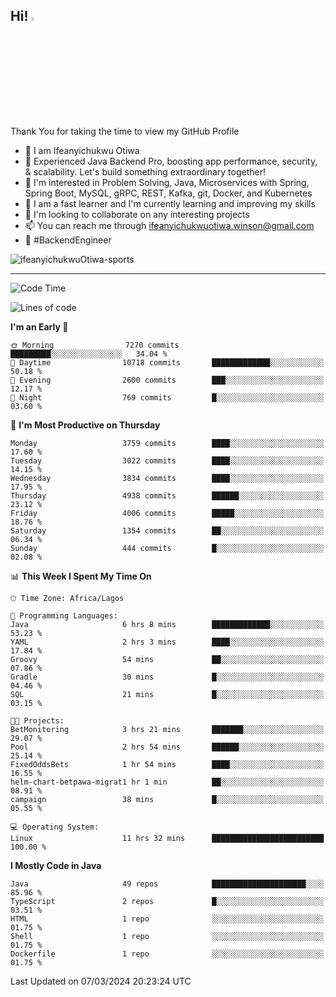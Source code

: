 <!-- BLOG-POST-LIST:START --><!-- BLOG-POST-LIST:END -->

## Hi! <img src="https://media.giphy.com/media/hvRJCLFzcasrR4ia7z/giphy.gif" width="4%"> 

Thank You for taking the time to view my GitHub Profile

- 👋 I am Ifeanyichukwu Otiwa
- 🚀 Experienced Java Backend Pro, boosting app performance, security, & scalability. Let's build something extraordinary together!
- 👀 I'm interested in Problem Solving, Java, Microservices with Spring, Spring Boot, MySQL, gRPC, REST, Kafka, git, Docker, and Kubernetes
- 🌱 I am a fast learner and I'm currently learning and improving my skills
- 💞️ I'm looking to collaborate on any interesting projects
- 📫 You can reach me through ifeanyichukwuotiwa.winson@gmail.com
- 🚀 #BackendEngineer

<p align="left" marginTop="10px"> <img src="https://komarev.com/ghpvc/?username=ifeanyichukwuOtiwa-sports&label=Profile%20views&color=0e75b6&style=for-the-badge" alt="ifeanyichukwuOtiwa-sports" /> </p>

***

<!--START_SECTION:waka-->
![Code Time](http://img.shields.io/badge/Code%20Time-2%2C297%20hrs%2039%20mins-blue)

![Lines of code](https://img.shields.io/badge/From%20Hello%20World%20I%27ve%20Written-4.6%20million%20lines%20of%20code-blue)

**I'm an Early 🐤** 

```text
🌞 Morning                7270 commits        █████████░░░░░░░░░░░░░░░░   34.04 % 
🌆 Daytime                10718 commits       █████████████░░░░░░░░░░░░   50.18 % 
🌃 Evening                2600 commits        ███░░░░░░░░░░░░░░░░░░░░░░   12.17 % 
🌙 Night                  769 commits         █░░░░░░░░░░░░░░░░░░░░░░░░   03.60 % 
```
📅 **I'm Most Productive on Thursday** 

```text
Monday                   3759 commits        ████░░░░░░░░░░░░░░░░░░░░░   17.60 % 
Tuesday                  3022 commits        ████░░░░░░░░░░░░░░░░░░░░░   14.15 % 
Wednesday                3834 commits        ████░░░░░░░░░░░░░░░░░░░░░   17.95 % 
Thursday                 4938 commits        ██████░░░░░░░░░░░░░░░░░░░   23.12 % 
Friday                   4006 commits        █████░░░░░░░░░░░░░░░░░░░░   18.76 % 
Saturday                 1354 commits        ██░░░░░░░░░░░░░░░░░░░░░░░   06.34 % 
Sunday                   444 commits         █░░░░░░░░░░░░░░░░░░░░░░░░   02.08 % 
```


📊 **This Week I Spent My Time On** 

```text
🕑︎ Time Zone: Africa/Lagos

💬 Programming Languages: 
Java                     6 hrs 8 mins        █████████████░░░░░░░░░░░░   53.23 % 
YAML                     2 hrs 3 mins        ████░░░░░░░░░░░░░░░░░░░░░   17.84 % 
Groovy                   54 mins             ██░░░░░░░░░░░░░░░░░░░░░░░   07.86 % 
Gradle                   30 mins             █░░░░░░░░░░░░░░░░░░░░░░░░   04.46 % 
SQL                      21 mins             █░░░░░░░░░░░░░░░░░░░░░░░░   03.15 % 

🐱‍💻 Projects: 
BetMonitoring            3 hrs 21 mins       ███████░░░░░░░░░░░░░░░░░░   29.07 % 
Pool                     2 hrs 54 mins       ██████░░░░░░░░░░░░░░░░░░░   25.14 % 
FixedOddsBets            1 hr 54 mins        ████░░░░░░░░░░░░░░░░░░░░░   16.55 % 
helm-chart-betpawa-migrat1 hr 1 min          ██░░░░░░░░░░░░░░░░░░░░░░░   08.91 % 
campaign                 38 mins             █░░░░░░░░░░░░░░░░░░░░░░░░   05.55 % 

💻 Operating System: 
Linux                    11 hrs 32 mins      █████████████████████████   100.00 % 
```

**I Mostly Code in Java** 

```text
Java                     49 repos            █████████████████████░░░░   85.96 % 
TypeScript               2 repos             █░░░░░░░░░░░░░░░░░░░░░░░░   03.51 % 
HTML                     1 repo              ░░░░░░░░░░░░░░░░░░░░░░░░░   01.75 % 
Shell                    1 repo              ░░░░░░░░░░░░░░░░░░░░░░░░░   01.75 % 
Dockerfile               1 repo              ░░░░░░░░░░░░░░░░░░░░░░░░░   01.75 % 
```




 Last Updated on 07/03/2024 20:23:24 UTC
<!--END_SECTION:waka-->

<!--
<p align="center">
![trophy](https://github-profile-trophy.vercel.app/?username=ifeanyichukwuOtiwa-sports&theme=onedark) (https://github.com/ryo-ma/github-profile-trophy)
</p>
-->

<!---
ifeanyi-otiwa/ifeanyi-otiwa is a ✨ special ✨ repository because its `README.md` (this file) appears on your GitHub profile.
You can click the Preview link to take a look at your changes.
--->
